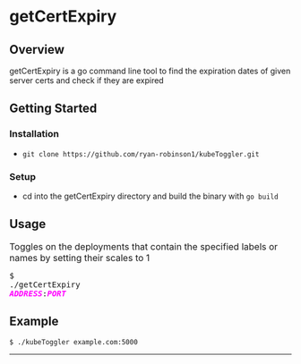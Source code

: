 # getCertExpiry
## Overview
getCertExpiry is a go command line tool to find the expiration dates of given server certs and check if they are expired
## Getting Started

### Installation
* ``git clone https://github.com/ryan-robinson1/kubeToggler.git ``
### Setup
* cd into the getCertExpiry directory and build the binary with ``go build``
## Usage


 <font size="3">Toggles on the deployments that contain the specified labels or names by setting their scales to 1</font> <pre>$ ./getCertExpiry <span style="color:magenta"><i><b>ADDRESS</b></i></span>:<span style="color:magenta"><i><b>PORT</b></i></span> </pre>



## Example
    $ ./kubeToggler example.com:5000


 

 


---
